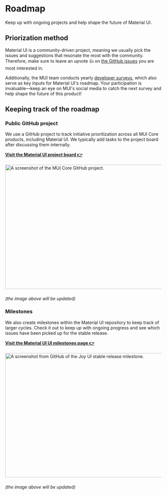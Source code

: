 # Roadmap

<p class="description">Keep up with ongoing projects and help shape the future of Material UI.</p>

## Priorization method

Material UI is a community-driven project, meaning we usually pick the issues and suggestions that resonate the most with the community.
Therefore, make sure to leave an upvote 👍 on [the GitHub issues](https://github.com/mui/material-ui/issues?q=is:open+is:issue+label:%22package:+material-ui%22) you are most interested in.

Additionally, the MUI team conducts yearly [developer surveys](/blog/?tags=Developer+survey/), which also serve as key inputs for Material UI's roadmap.
Your participation is invaluable—keep an eye on MUI's social media to catch the next survey and help shape the future of this product!

## Keeping track of the roadmap

### Public GitHub project

We use a GitHub project to track initiative prioritization across all MUI Core products, including Material UI.
We typically add tasks to the project board after discussing them internally.

**[Visit the Material UI project board 👉](https://github.com/orgs/mui/projects/18/views/8)**

<img src="/static/joy-ui/roadmap/github-projects.png" style="width: 814px; margin-top: 4px; margin-bottom: 8px;" alt="A screenshot of the MUI Core GitHub project." width="1628" height="400" />

_(the image above will be updated)_

### Milestones

We also create milestones within the Material UI repository to keep track of larger cycles.
Check it out to keep up with ongoing progress and see which issues have been picked up for the stable release.

**[Visit the Material UI UI milestones page 👉](https://github.com/mui/material-ui/milestone/47)**

<img src="/static/joy-ui/roadmap/milestone.png" style="width: 814px; margin-top: 4px; margin-bottom: 8px;" alt="A screenshot from GitHub of the Joy UI stable release milestone." width="1628" height="400" />

_(the image above will be updated)_
